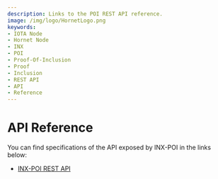 ```yaml
---
description: Links to the POI REST API reference.
image: /img/logo/HornetLogo.png
keywords:
- IOTA Node
- Hornet Node
- INX 
- POI
- Proof-Of-Inclusion
- Proof
- Inclusion
- REST API
- API
- Reference
---
```


# API Reference

You can find specifications of the API exposed by INX-POI in the links below:

- [INX-POI REST API](https://editor.swagger.io/?url=https://raw.githubusercontent.com/iotaledger/inx-poi/develop/rest-api.yaml)
